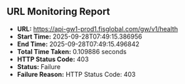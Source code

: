 ## URL Monitoring Report

- **URL:** https://api-gw1-prod1.fisglobal.com/gw/v1/health
- **Start Time:** 2025-09-28T07:49:15.386956
- **End Time:** 2025-09-28T07:49:15.496842
- **Total Time Taken:** 0.109886 seconds
- **HTTP Status Code:** 403
- **Status:** Failure
- **Failure Reason:** HTTP Status Code: 403
